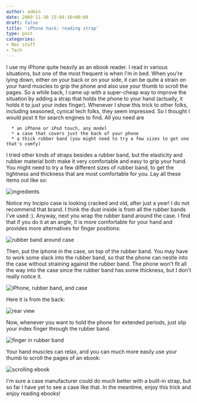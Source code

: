 ```yaml
---
author: admin
date: 2009-11-30 15:04:16+00:00
draft: false
title: 'iPhone hack: reading strap'
type: post
categories:
- Mac stuff
- Tech
---
```


I use my iPhone quite heavily as an ebook reader. I read in various situations, but one of the most frequent is when I'm in bed. When you're lying down, either on your back or on your side, it can be quite a strain on your hand muscles to grip the phone and also use your thumb to scroll the pages. So a while back, I came up with a super-cheap way to improve the situation by adding a strap that holds the phone to your hand (actually, it holds it to just your index finger). Whenever I show this trick to other folks, including seasoned, cynical tech folks, they seem impressed. So I thought I would post it for search engines to find. All you need are





      * an iPhone or iPod touch, any model
      * a case that covers just the back of your phone
      * a thick rubber band (you might need to try a few sizes to get one that's comfy)



I tried other kinds of straps besides a rubber band, but the elasticity and rubber material both make it very comfortable and easy to grip your hand. You might need to try a few different sizes of rubber band, to get the tightness and thickness that are most comfortable for you. Lay all these items out like so:




![ingredients](/img/IMG_1201.JPG)





Notice my Incipio case is looking cracked and old, after just a year! I do not recommend that brand. I think the dust inside is from all the rubber bands I've used :). Anyway, next you wrap the rubber band around the case. I find that if you do it at an angle, it is more comfortable for your hand and provides more alternatives for finger positions:




![rubber band around case](/img/IMG_1203.JPG)





Then, put the iphone in the case, on top of the rubber band. You may have to work some slack into the rubber band, so that the phone can nestle into the case without straining against the rubber band. The phone won't fit all the way into the case since the rubber band has some thickness, but I don't really notice it.




![iPhone, rubber band, and case](/img/IMG_1204.JPG)





Here it is from the back:




![rear view](http://greg.langmead.info/wp-content/uploads/2009/11/IMG_1205.JPG)





Now, whenever you want to hold the phone for extended periods, just slip your index finger through the rubber band.




![finger in rubber band](/img/IMG_1206.JPG)





Your hand muscles can relax, and you can much more easily use your thumb to scroll the pages of an ebook:




![scrolling ebook](/img/IMG_1207.JPG)





I'm sure a case manufacturer could do much better with a built-in strap, but so far I have yet to see a case like that. In the meantime, enjoy this trick and enjoy reading ebooks!



